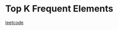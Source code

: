 Top K Frequent Elements
=======================
[leetcode](https://leetcode.com/problems/top-k-frequent-elements)

